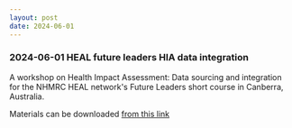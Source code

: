 ```yaml
---
layout: post
date: 2024-06-01
---
```



### 2024-06-01 HEAL future leaders HIA data integration

A workshop on Health Impact Assessment: Data sourcing and integration for the NHMRC HEAL network's Future Leaders short course in Canberra, Australia.

Materials can be downloaded [from this link](https://cloud.car-dat.org/index.php/s/LcX5YsnBCQwTQ7J)
